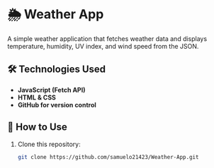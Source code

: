 # 🌦️ Weather App

A simple weather application that fetches weather data and displays temperature, humidity, UV index, and wind speed from the JSON.

## 🛠️ Technologies Used
- **JavaScript (Fetch API)**
- **HTML & CSS**
- **GitHub for version control**

## 📖 How to Use
1. Clone this repository:
   ```bash
   git clone https://github.com/samuelo21423/Weather-App.git
